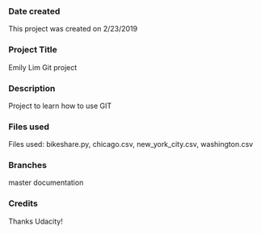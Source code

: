 ### Date created
This project was created on 2/23/2019

### Project Title
Emily Lim Git project

### Description
Project to learn how to use GIT

### Files used
Files used: bikeshare.py, chicago.csv, new_york_city.csv, washington.csv

### Branches
master
documentation

### Credits
Thanks Udacity!

